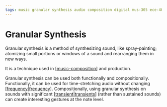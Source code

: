 ```yaml
---
tags: music granular synthesis audio composition digital mus-305 ece-402
---
```


# Granular Synthesis

Granular synthesis is a method of synthesizing sound, like spray-painting; atomizing small portions or windows of a sound and rearranging them in new ways.

It is a technique used in [[music-composition]] and production.

Granular synthesis can be used both functionally and compositionally. Functionally, it can be used for time-stretching audio without changing [[frequency|frequency]]. Compositionally, using granular synthesis on sounds with significant [[transient|transients]] (rather than sustained sounds) can create interesting gestures at the note level.

[//begin]: # "Autogenerated link references for markdown compatibility"
[music-composition]: music-composition "Music composition"
[frequency|frequency]: frequency "Frequency"
[transient|transients]: transient "Transient"
[//end]: # "Autogenerated link references"